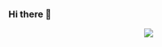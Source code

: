 ### Hi there 👋
<p align="center">
<img src="https://github.com/ReYaNOW/ReYaNOW/blob/main/banner3.gif">
</p>

<!--
**ReYaNOW/ReYaNOW** is a ✨ _special_ ✨ repository because its `README.md` (this file) appears on your GitHub profile.

Here are some ideas to get you started:

- 🔭 I’m currently working on ...
- 🌱 I’m currently learning ...
- 👯 I’m looking to collaborate on ...
- 🤔 I’m looking for help with ...
- 💬 Ask me about ...
- 📫 How to reach me: ...
- 😄 Pronouns: ...
- ⚡ Fun fact: ...
-->
